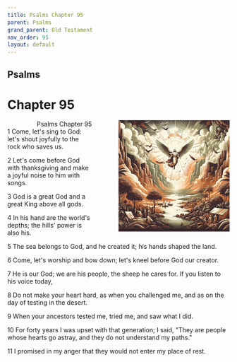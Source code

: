 ```yaml
---
title: Psalms Chapter 95
parent: Psalms
grand_parent: Old Testament
nav_order: 95
layout: default
---
```


## Psalms

# Chapter 95

<div style="clear: both; text-align: right;">
    <div style="max-width: 50%; height: auto; float: right; margin: 0 0 10px 10px; padding-left: 10%;">
        <img src="/assets/Image/Psalms/500/95.jpg" alt="Psalms Chapter 95" class="chapter-image">
    </div>
    <figcaption style="font-size: 14px; text-align: right;">Psalms Chapter 95</figcaption>
</div>
1 Come, let's sing to God: let's shout joyfully to the rock who saves us.

2 Let's come before God with thanksgiving and make a joyful noise to him with songs.

3 God is a great God and a great King above all gods.

4 In his hand are the world's depths; the hills' power is also his.

5 The sea belongs to God, and he created it; his hands shaped the land.

6 Come, let's worship and bow down; let's kneel before God our creator.

7 He is our God; we are his people, the sheep he cares for. If you listen to his voice today,

8 Do not make your heart hard, as when you challenged me, and as on the day of testing in the desert.

9 When your ancestors tested me, tried me, and saw what I did.

10 For forty years I was upset with that generation; I said, "They are people whose hearts go astray, and they do not understand my paths."

11 I promised in my anger that they would not enter my place of rest.


